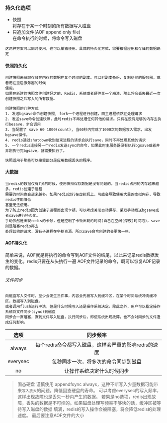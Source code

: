 ### 持久化选项
- 快照  
将存在于某一个时刻的所有数据写入磁盘  
- 只追加文件(AOF  append only file)  
在命令执行的时候，将命令写入磁盘
```text
这两种方案可以同时使用，也可以单独使用。具体的持久化方式，需要根据应用和存储的数据确定
```

#### 快照持久化
```text
创建快照来获取存储在内存的数据在某个时间的副本。可以对副本备份，复制给他的服务器，或者用在重启服务器的时候
使用。
如果在新建的快照文件创建好之前，Redis，系统或者硬件某一个崩溃，那么将会丢失最近一次创建快照之后写入的所有数据。

创建快照的几种方式
1. 发送bgsave命令创建快照, fork一个进程进行创建，而主进程依然在处理请求
2. 发送save命令创建快照，此时redis不再处理任何其他的请求。只有在没有足够的内存去执行besave，才会调用
3. 当配置了 save 60 1000(count), 当60秒内完成了1000次的数据写入需求，出发bgsave操作。
4. redis通过shutdown收到结束进程的请求会执行save，同时不再处理其他的请求
5. 一个redis连接另一个redis发送sync的命令，如果此时主服务器没有执行bgsave或者并非刚执行完bgsave，就需要执行了。

快照适用于那些可以接受部分是应用数据丢失的程序。
```

#### 大数据
```text
当redis的数据仅有几G的时候，使用快照保存数据是没有问题的。当redis占用的内存越来越多，redis创建子进程
需要的时间也会越来越多。如果redis运行在虚拟机上，可能会导致使用大量的虚拟内存，导致redis性能降低
甚至无法使用。
为了防止redis因为创建子进程而出现卡顿，可以考虑关闭自动保存，采取手动发送bgsave或者save进行持久化。
手动依然是出现redis的卡顿，但是控制了卡顿出现的时间(自己在空闲(深夜)时间跑)，save则是阻塞redis再去
处理其他的请求，没有子进程在争抢资源。所以save命令创建的会更快一些。
```

#### AOF持久化
简单来说，AOF就是将执行的命令写到AOF文件的结尾，以此来记录redis数据发生的变化。redis只要在从头执行一遍
AOF文件记录的命令，既可以恢复AOF记录的数据。

###### 文件同步
```text
向磁盘写入文件时，至少会发生三件事，内容会先被写入到缓冲区，在某个时间系统冲洗缓冲区，数据写入到磁盘。
或者调用flush进行冲洗，但是什么时候写入还是操作系统决定。除此之外，用户可以指定操作系统将文件同步(sync)到磁盘
同步会一直阻塞，直到文件写入磁盘，执行同步后，即使系统出现故障，也不会对同步的文件造成任何影响。
```

| 选项 | 同步频率 |
| :----: | :----: |
| always |  每个redis命令都写入磁盘，这样会严重的影响redis的速度 |
| everysec | 每秒同步一次，将多次的命令同步到磁盘 |
| no | 让操作系统决定什么时候同步 |

> 固态硬盘 谨慎使用 appendfsync always，这种不断写入少量数据可能带来`写入放大`的问题。降低固态硬盘的寿命。
> 可以考虑everysec的写入频率，这样出现故障也是丢失一秒内产生的数据。
> 若果是no选项，redis出现故障，丢失的数据是不可控的。如果磁盘处理写频率不够快的话，缓冲区被等待写入磁盘的数据
> 填满，redis的写入操作会被阻塞，将会降低redis的处理速度。
> 最后要注意AOF文件的大小







